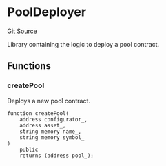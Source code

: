 # PoolDeployer

[Git Source](https://github.com/isle-labs/isle-contract/blob/69690fa7f99cb787956fc4bb0d751a45fe8f3519/contracts/libraries/PoolDeployer.sol)

Library containing the logic to deploy a pool contract.

## Functions

### createPool

Deploys a new pool contract.

```solidity
function createPool(
    address configurator_,
    address asset_,
    string memory name_,
    string memory symbol_
)
    public
    returns (address pool_);
```
